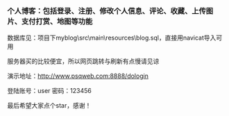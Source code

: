 ### 个人博客：包括登录、注册、修改个人信息、评论、收藏、上传图片、支付打赏、地图等功能

数据库见：项目下myblog\src\main\resources\blog.sql，直接用navicat导入可用

服务器买的比较便宜，所以网页跳转与刷新有点慢请见谅

演示地址：http://www.psqweb.com:8888/dologin

登陆账号：user 密码：123456

最后希望大家点个star，感谢！
